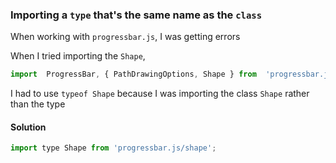 
### Importing a `type` that's the same name as the `class`
When working with `progressbar.js`, I was getting errors

When I tried importing the `Shape`, 

```jsx
import  ProgressBar, { PathDrawingOptions, Shape } from  'progressbar.js';
```

I had to use `typeof Shape` because I was importing the class `Shape` rather than the type


#### Solution

```jsx
import type Shape from 'progressbar.js/shape';
```
